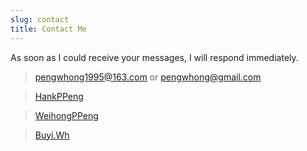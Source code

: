 ```yaml
---
slug: contact
title: Contact Me
---
```

As soon as I could receive your messages, I will respond immediately.

> <i class="fa fa-envelope "></i> 
  <u>pengwhong1995@163.com</u> or <u>pengwhong@gmail.com</u>
  
> <i class="fa fa-github "></i>
  [HankPPeng](https://github.com/HankPPeng)
 
> <i class="fa fa-twitter "></i>
  [WeihongPPeng](https://twitter.com/WeihongPPeng)
  
> <i class="fa fa-weixin "></i>
  [Buyi.Wh](https://github.com/HankPPeng/HankPPeng.github.io/blob/master/My%20Wechat%20QR%20code.jpg?raw=true)



<head> 
    <script defer src="https://use.fontawesome.com/releases/v5.10.1/js/all.js"></script> 
    <script defer src="https://use.fontawesome.com/releases/v5.10.1/js/v4-shims.js"></script> 
</head>
<link rel="stylesheet" href="https://use.fontawesome.com/releases/v5.10.1/css/all.css">